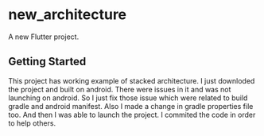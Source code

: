 # new_architecture

A new Flutter project.

## Getting Started

This project has working example of stacked architecture. I just downloded the project and built on android. There were issues in it and was not launching on android. So I just fix those issue which were related to build gradle and android manifest. Also I made a change in gradle properties file too. And then I was able to launch the project. I commited the code in order to help others.
